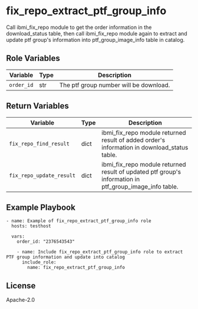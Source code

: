 fix_repo_extract_ptf_group_info
=========
Call ibmi_fix_repo module to get the order information in the download_status table, then call ibmi_fix_repo module again to extract
and update ptf group's information into ptf_group_image_info table in catalog.

Role Variables
--------------

| Variable              | Type          | Description                                                          |
|-----------------------|---------------|----------------------------------------------------------------------|
| `order_id`    | str           | The ptf group number will be download.                               |

Return Variables
--------------

| Variable                  | Type    | Description                                                                                    |
|---------------------------|---------|------------------------------------------------------------------------------------------------|
| `fix_repo_find_result`    | dict    | ibmi_fix_repo module returned result of added order's information in download_status table.        |
| `fix_repo_update_result`  | dict    | ibmi_fix_repo module returned result of updated ptf group's information in ptf_group_image_info table.|

Example Playbook
----------------
```
- name: Example of fix_repo_extract_ptf_group_info role
  hosts: testhost

  vars:
    order_id: "2376543543"

    - name: Include fix_repo_extract_ptf_group_info role to extract PTF group information and update into catalog
      include_role:
        name: fix_repo_extract_ptf_group_info

```

License
-------

Apache-2.0
